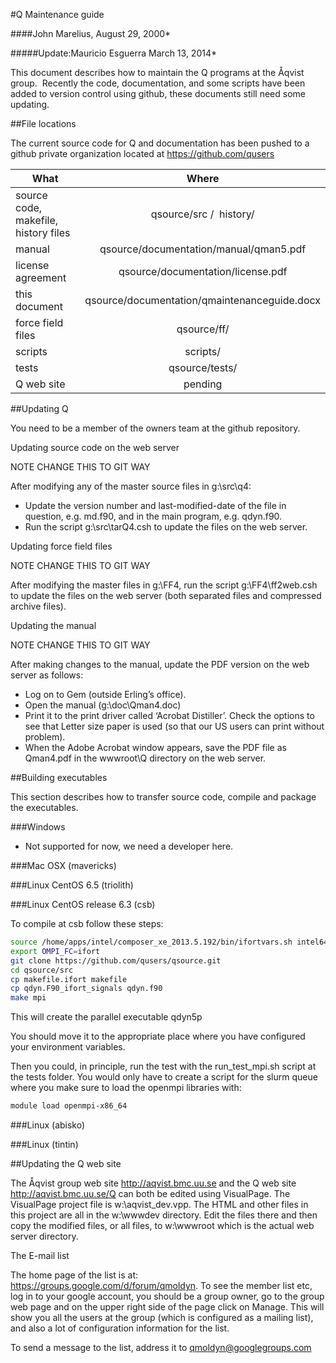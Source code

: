 #Q Maintenance guide

####John Marelius, August 29, 2000*

#####Update:Mauricio Esguerra March 13, 2014*


This document describes how to maintain the Q programs at the Åqvist
group.  Recently the code, documentation, and some scripts have been
added to version control using github, these documents still need some
updating. 


##File locations

The current source code for Q and documentation has been pushed to a
github private organization located at https://github.com/qusers


|   What                               | Where                                        |
| ------------------------------------ |:--------------------------------------------:| 
| source code, makefile, history files |  qsource/src /  history/                     |
| manual                               | qsource/documentation/manual/qman5.pdf       |
| license agreement                    | qsource/documentation/license.pdf            |
| this document                        | qsource/documentation/qmaintenanceguide.docx |
| force field files                    | qsource/ff/                                  |
| scripts                              | scripts/                                     |
| tests                                | qsource/tests/                               |
| Q web site                           | pending                                      |


##Updating Q

You need to be a member of the owners team at the github repository. 

Updating source code on the web server

NOTE CHANGE THIS TO GIT WAY

After modifying any of the master source files in g:\\src\\q4:

-   Update the version number and last-modified-date of the file in
    question, e.g. md.f90, and in the main program, e.g. qdyn.f90.
-   Run the script g:\\src\\tarQ4.csh to update the files on the web
    server.

Updating force field files

NOTE CHANGE THIS TO GIT WAY

After modifying the master files in g:\\FF4, run the script
g:\\FF4\\ff2web.csh to update the files on the web server (both
separated files and compressed archive files).

Updating the manual

NOTE CHANGE THIS TO GIT WAY

After making changes to the manual, update the PDF version on the web
server as follows:

-   Log on to Gem (outside Erling’s office).
-   Open the manual (g:\\doc\\Qman4.doc)
-   Print it to the print driver called ‘Acrobat Distiller’. Check the
    options to see that Letter size paper is used (so that our US users
    can print without problem).
-   When the Adobe Acrobat window appears, save the PDF file as
    Qman4.pdf in the wwwroot\\Q directory on the web server.

##Building executables

This section describes how to transfer source code, compile and package
the executables.

###Windows

-   Not supported for now, we need a developer here.



###Mac OSX (mavericks)



###Linux CentOS 6.5 (triolith)



###Linux CentOS release 6.3 (csb)

To compile at csb follow these steps:
```bash
source /home/apps/intel/composer_xe_2013.5.192/bin/ifortvars.sh intel64
export OMPI_FC=ifort
git clone https://github.com/qusers/qsource.git
cd qsource/src
cp makefile.ifort makefile
cp qdyn.F90_ifort_signals qdyn.f90
make mpi
```

This will create the parallel executable qdyn5p

You should move it to the appropriate place where you have configured your environment variables.

Then you could, in principle, run the test with the run_test_mpi.sh script at the tests folder.
You would only have to create a script for the slurm queue where you make sure to load the openmpi libraries with:
```bash
module load openmpi-x86_64
```

###Linux (abisko)



###Linux (tintin)



##Updating the Q web site

The Åqvist group web site http://aqvist.bmc.uu.se and the Q web site
http://aqvist.bmc.uu.se/Q can both be edited using VisualPage. The
VisualPage project file is w:\\aqvist\_dev.vpp. The HTML and other files
in this project are all in the w:\\wwwdev directory. Edit the files
there and then copy the modified files, or all files, to w:\\wwwroot
which is the actual web server directory.

The E-mail list

The home page of the list is at: https://groups.google.com/d/forum/qmoldyn.
To see the member list etc, log in to your google account, you should be
a group owner, go to the group web page and on the upper right side of
the page click on Manage. This will show you all the users at the group
(which is configured as a mailing list), and also a lot of configuration
information for the list.

To send a message to the list, address it to qmoldyn@googlegroups.com
